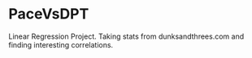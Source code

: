 # PaceVsDPT
Linear Regression Project. Taking stats from dunksandthrees.com and finding interesting correlations.

